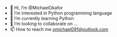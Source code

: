 - 👋 Hi, I’m @MichaelOkafor
- 👀 I’m interested in Python programming language
- 🌱 I’m currently learning Python
- 💞️ I’m looking to collaborate on ...
- 📫 How to reach me omichael091@outlook.com

<!---
MichaelOkafor/MichaelOkafor is a ✨ special ✨ repository because its `README.md` (this file) appears on your GitHub profile.
You can click the Preview link to take a look at your changes.
--->
